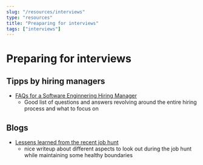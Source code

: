 ```yaml
---
slug: "/resources/interviews"
type: "resources"
title: "Preaparing for interviews"
tags: ["interviews"]
---
```


# Preparing for interviews

## Tipps by hiring managers

- [FAQs for a Software Enginnering Hiring Manager](https://blog.alishahnovin.com/2022/07/faqs-of-software-engineering-hiring.html?m=1)
  - Good list of questions and answers revolving around the entire hiring process and what to focus on

## Blogs

- [Lessens learned from the recent job hunt](https://www.jvt.me/posts/2022/05/02/lessons-learned-job-hunt/)
  - nice writeup about different aspects to look out during the job hunt while maintaining some healthy boundaries
